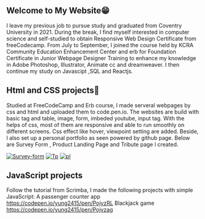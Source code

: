 <link rel="stylesheet" href="mystyle.css">

## Welcome to My Website😁

I leave my previous job to pursue study and graduated from Coventry University in 2021. During the break, I find myself interested in computer science and self-studied to obtain Responsive Web Design Certificate from freeCodecamp. From July to September, I joined the course held by KCRA Community Education Enhancement Center and erb for Foundation Certificate in Junior Webpage Designer Training to enhance my knowledge in Adobe Photoshop, Illustrator, Animate cc and dreamweaver. I then continue my study on Javascipt ,SQL and Reactjs.

## Html and CSS projects🥳

Studied at FreeCodeCamp and Erb course, I made serveral webpages by css and html and uploaded them to code.pen.io. The websites are build with basic tag and table, image, form, imbeded youtube, input tag.
With the helps of css, most of them are responsive and able to run smoothly on different screens. Css effect like hover, viewpoint setting are added.
Beside, I also set up a personal portfolio as seen powered by github page.
Below are Survey Form , Product Landing Page and Tribute page I created.
  <p> <a href="https://codepen.io/yung2415/pen/XWRajzW" target = "_blank"><img class = "display-image" src="https://i.ibb.co/KmzJ70Z/Survey-form.jpg" alt="Survey-form" border="0" /></a>
    <a href="https://codepen.io/yung2415/pen/WNjEwzv" target = "_blank"><img class = "display-image" src="https://i.ibb.co/BgmwwXj/Tp.jpg" alt="Tp" border="0" /></a>
    <a href="https://codepen.io/yung2415/pen/wvdqJqj" target = "_blank"><img class = "display-image" src="https://i.ibb.co/NTSgmrs/pl.jpg" alt="pl" border="0" /></a></p>
    
## JavaScript projects

Follow the tutorial from Scrimba, I made the following projects with simple JavaScript:
A passenger counter app
https://codepen.io/yung2415/pen/PojvzRL
Blackjack game
https://codepen.io/yung2415/pen/Pojvzag
